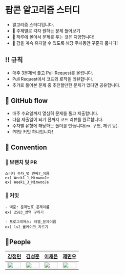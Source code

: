 # 팝콘 알고리즘 스터디
- 알고리즘 스터디입니다.
- 🐶 주제별로 각자 원하는 문제 풀어보기
- 🚨 하루에 몰아서 문제를 푸는 것은 지양합니다!
- 🚨 감을 계속 유지할 수 있도록 해당 주차동안 꾸준히 풉니다!  

## ‼️ 규칙
- 매주 3문제씩 풀고 Pull Request를 올립니다.
- Pull Request에서 코드와 로직을 리뷰합니다.
- 추가로 풀어본 문제 중 추천할만한 문제가 있다면 공유합니다.

## 🐳 GitHub flow
- 매주 수요일까지 열심히 문제를 풀고 제출합니다.
- 다음 제출일이 되기 전까지 코드 리뷰를 완료합니다.
- 주차별 유형에 해당하는 폴더를 만듭니다(ex. 구현, 재귀 등).
- PR당 커밋 하나입니다!

## 📍 Convention
### 🪾 브랜치 및 PR
```
스터디 주차_몇 번째?_이름
ex) Week1_1_MinwooJe
ex) Week1_3_MinwooJe
```
### 👾 커밋
```
- 백준: 문제번호_문제이름
ex) 2583_영역 구하기

- 프로그래머스: 레벨_문제이름
ex) lv2_롤케이크_자르기
```

## 📍People

|[강정민](https://github.com/s13121312)|[김성훈](https://github.com/snughnu)|[이채은](https://github.com/ioo5959)|[제민우](https://github.com/MinwooJe)|  
|---|---|---|---|
|<img src="https://github.com/user-attachments/assets/032d182e-41c7-46d4-a451-07e995eab8c6" width=100%>|<img src="https://github.com/user-attachments/assets/cb559e9e-7d11-4bde-bd5c-a6cd954388b5" width=100%>|<img src="https://github.com/user-attachments/assets/e30270d6-c626-4b45-a05c-9cccff620df5" width=100%>|<img src="https://github.com/user-attachments/assets/cea7a2a0-890b-4571-9f0e-844519a22baf" width=100%>|

